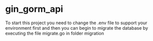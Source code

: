 # gin_gorm_api

To start this project you need to change the .env file to support your environment first and then you can begin to migrate the database by executing the file migrate.go in folder migration 



